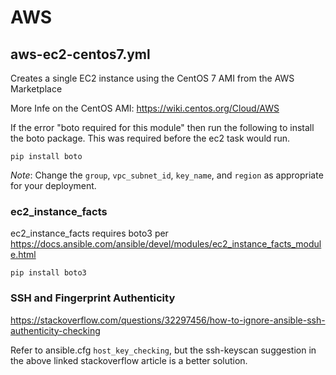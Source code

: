 # AWS

## aws-ec2-centos7.yml

Creates a single EC2 instance using the CentOS 7 AMI from the AWS Marketplace

More Infe on the CentOS AMI: https://wiki.centos.org/Cloud/AWS

If the error "boto required for this module" then run the following to install the boto package. 
This was required before the ec2 task would run.

```
pip install boto
```

_Note_: Change the `group`, `vpc_subnet_id`, `key_name`, and `region` as appropriate for your deployment.


### ec2_instance_facts 

ec2_instance_facts requires boto3 per https://docs.ansible.com/ansible/devel/modules/ec2_instance_facts_module.html

```
pip install boto3
```

### SSH and Fingerprint Authenticity

https://stackoverflow.com/questions/32297456/how-to-ignore-ansible-ssh-authenticity-checking

Refer to ansible.cfg `host_key_checking`, but the ssh-keyscan suggestion in the above linked stackoverflow article is a better solution.